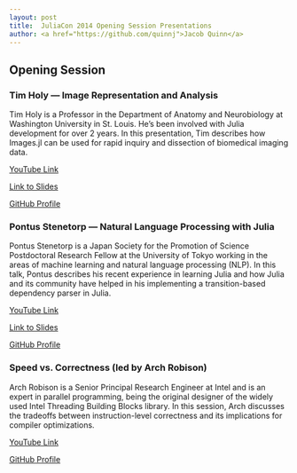 ```yaml
---
layout: post
title:  JuliaCon 2014 Opening Session Presentations
author: <a href="https://github.com/quinnj">Jacob Quinn</a>
---
```


## Opening Session

### Tim Holy — Image Representation and Analysis

Tim Holy is a Professor in the Department of Anatomy and Neurobiology at Washington University in St. Louis. He’s been involved with Julia development for over 2 years. In this presentation, Tim describes how Images.jl can be used for rapid inquiry and dissection of biomedical imaging data.

[YouTube Link](http://youtu.be/FA-1B_amwt8)

[Link to Slides](https://github.com/JuliaCon/presentations/tree/master/Images)

[GitHub Profile](https://github.com/timholy)


### Pontus Stenetorp — Natural Language Processing with Julia

Pontus Stenetorp is a Japan Society for the Promotion of Science Postdoctoral Research Fellow at the University of Tokyo working in the areas of machine learning and natural language processing (NLP). In this talk, Pontus describes his recent experience in learning Julia and how Julia and its community have helped in his implementing a transition-based dependency parser in Julia.

[YouTube Link](http://youtu.be/OrFxjE44COc)

[Link to Slides](https://github.com/JuliaCon/presentations/blob/master/JuliaNLP/JuliaNLP.pdf)

[GitHub Profile](https://github.com/ninjin)


### Speed vs. Correctness (led by Arch Robison)

Arch Robison is a Senior Principal Research Engineer at Intel and is an expert in parallel programming, being the original designer of the widely used Intel Threading Building Blocks library. In this session, Arch discusses the tradeoffs between instruction-level correctness and its implications for compiler optimizations.

[YouTube Link](http://youtu.be/GFTCQNYddhs)

[GitHub Profile](https://github.com/ArchRobison)
